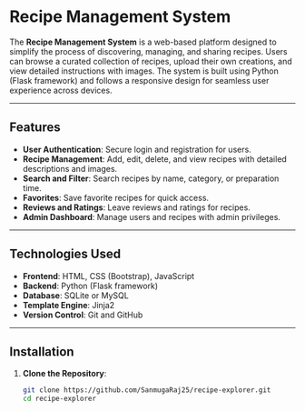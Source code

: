 # Recipe Management System

The **Recipe Management System** is a web-based platform designed to simplify the process of discovering, managing, and sharing recipes. Users can browse a curated collection of recipes, upload their own creations, and view detailed instructions with images. The system is built using Python (Flask framework) and follows a responsive design for seamless user experience across devices.

---

## Features

- **User Authentication**: Secure login and registration for users.
- **Recipe Management**: Add, edit, delete, and view recipes with detailed descriptions and images.
- **Search and Filter**: Search recipes by name, category, or preparation time.
- **Favorites**: Save favorite recipes for quick access.
- **Reviews and Ratings**: Leave reviews and ratings for recipes.
- **Admin Dashboard**: Manage users and recipes with admin privileges.

---

## Technologies Used

- **Frontend**: HTML, CSS (Bootstrap), JavaScript
- **Backend**: Python (Flask framework)
- **Database**: SQLite or MySQL
- **Template Engine**: Jinja2
- **Version Control**: Git and GitHub

---

## Installation

1. **Clone the Repository**:
   ```bash
   git clone https://github.com/SanmugaRaj25/recipe-explorer.git
   cd recipe-explorer
